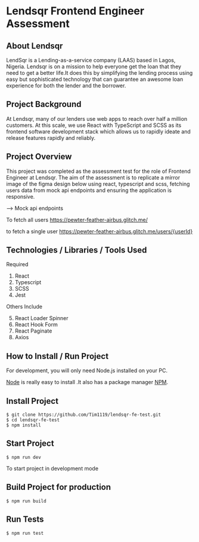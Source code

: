 # Lendsqr Frontend Engineer Assessment

## About Lendsqr
LendSqr is a Lending-as-a-service company (LAAS) based in Lagos, Nigeria. Lendsqr is on a mission to help everyone get the loan that they need to get a better life.It does this by simplifying the lending process using easy but sophisticated technology that can guarantee an awesome loan experience for both the lender and the borrower. 

## Project Background 
At Lendsqr, many of our lenders use web apps to reach over half a million customers. At this scale, we use React with TypeScript and SCSS as its frontend software development stack which allows us to rapidly ideate and release features rapidly and reliably.

## Project Overview 
This project was completed as the assessment test for the role of Frontend Engineer at Lendsqr.
The aim of the assessment is to replicate a mirror image of the figma design below using react, typescript and scss, fetching users data from mock api endpoints and ensuring the application is responsive.



--> Mock api endpoints

To fetch all users 
https://pewter-feather-airbus.glitch.me/

to fetch a single user
https://pewter-feather-airbus.glitch.me/users/{userId}

## Technologies / Libraries / Tools Used
Required
1. React
2. Typescript
3. SCSS
4. Jest

Others Include

5. React Loader Spinner
6. React Hook Form
7. React Paginate
8. Axios

## How to Install / Run Project
For development, you will only need Node.js installed on your PC.

[Node](http://nodejs.org/) is really easy to install .It also has a package manager  [NPM](https://npmjs.org/).


## Install Project

    $ git clone https://github.com/Tim1119/lendsqr-fe-test.git
    $ cd lendsqr-fe-test
    $ npm install


## Start Project

    $ npm run dev

To start project in development mode 

## Build Project for production

    $ npm run build

## Run Tests

    $ npm run test

